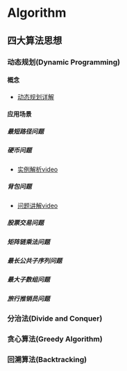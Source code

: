 # Algorithm

## 四大算法思想

### 动态规划(Dynamic Programming)

#### 概念
- [动态规划详解](https://blog.csdn.net/weixin_44145478/article/details/114976858)

#### 应用场景

##### 最短路径问题

##### 硬币问题
- [实例解析video](【【动态规划】背包问题】https://www.bilibili.com/video/BV1K4411X766?vd_source=1e4713cfa8e350de3a5d5debd2321c1d)

##### 背包问题
- [问题讲解video](https://www.bilibili.com/video/BV1Kz4y1W7U9?vd_source=1e4713cfa8e350de3a5d5debd2321c1d)

##### 股票交易问题

##### 矩阵链乘法问题

##### 最长公共子序列问题

##### 最大子数组问题

##### 旅行推销员问题


### 分治法(Divide and Conquer)

### 贪心算法(Greedy Algorithm)

### 回溯算法(Backtracking)
